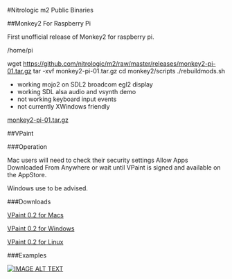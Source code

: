 #Nitrologic m2 Public Binaries

##Monkey2 For Raspberry Pi

First unofficial release of Monkey2 for raspberry pi.

/home/pi

wget https://github.com/nitrologic/m2/raw/master/releases/monkey2-pi-01.tar.gz
tar -xvf monkey2-pi-01.tar.gz
cd monkey2/scripts
./rebuildmods.sh

- working mojo2 on SDL2 broadcom egl2 display
- working SDL alsa audio and vsynth demo
- not working keyboard input events
- not currently XWindows friendly 

[monkey2-pi-01.tar.gz](https://github.com/nitrologic/m2/raw/master/releases/monkey2-pi-01.tar.gz)

##VPaint

###Operation

Mac users will need to check their security settings Allow Apps Downloaded From Anywhere or wait until VPaint is signed and available on the AppStore.

Windows use to be advised.

###Downloads

[VPaint 0.2 for Macs](https://github.com/nitrologic/m2/raw/master/releases/VPaint0.2.app.zip)

[VPaint 0.2 for Windows](https://github.com/nitrologic/m2/raw/master/releases/VPaint0.2.zip)

[VPaint 0.2 for Linux](https://github.com/nitrologic/m2/raw/master/releases/vpaint0.2.tar.gz)

###Examples

[![IMAGE ALT TEXT](http://img.youtube.com/vi/2Y3zh0FOc00/0.jpg)](http://www.youtube.com/watch?v=2Y3zh0FOc00 "Project VPaint ")

